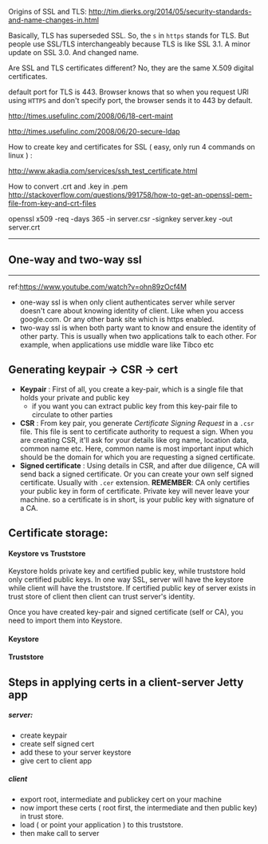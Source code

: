Origins of SSL and TLS:
http://tim.dierks.org/2014/05/security-standards-and-name-changes-in.html

Basically, TLS has superseded SSL. So, the `s` in `https` stands for TLS. But people use SSL/TLS interchangeably because TLS is like SSL 3.1. A minor update on SSL 3.0. And changed name.

Are SSL and TLS certificates different? No, they are the same X.509 digital certificates.

default port for TLS is 443. Browser knows that so when you request URl using `HTTPS` and don't specify port, the browser sends it to 443 by default. 


http://times.usefulinc.com/2008/06/18-cert-maint

http://times.usefulinc.com/2008/06/20-secure-ldap

How to create key and certificates for SSL ( easy, only run 4 commands on linux ) :

http://www.akadia.com/services/ssh_test_certificate.html

How to convert .crt and .key in .pem
http://stackoverflow.com/questions/991758/how-to-get-an-openssl-pem-file-from-key-and-crt-files


openssl x509 -req -days 365 -in server.csr -signkey server.key -out server.crt

----------------------------------------
## One-way and two-way ssl
--------------------------------------
ref:https://www.youtube.com/watch?v=ohn89zOcf4M

- one-way ssl is when only client authenticates server while server doesn't care about knowing identity of client. Like when you access google.com. Or any other bank site which is https enabled.
- two-way ssl is when both party want to know and ensure the identity of other party. This is usually when two applications talk to each other. For example, when applications use middle ware like Tibco etc


## Generating keypair -> CSR -> cert

- **Keypair** : First of all, you create a key-pair, which is a single file that holds your private and public key
  - if you want you can extract public key from this key-pair file to circulate to other parties
- **CSR** : From key pair, you generate *Certificate Signing Request* in a `.csr` file. This file is sent to certificate authority to request a sign. When you are creating CSR, it'll ask for your details like org name, location data, common name etc. Here, common name is most important input which should be the domain for which you are requesting a signed certificate.
- **Signed certificate** : Using details in CSR, and after due diligence, CA will send back a signed certificate. Or you can create your own self signed certificate. Usually with `.cer` extension. **REMEMBER**: CA only certifies your public key in form of certificate. Private key will never leave your machine. so a certificate is in short, is your public key with signature of a CA.

## Certificate storage:

#### Keystore vs Truststore

Keystore holds private key and certified public key, while truststore hold only certified public keys. In one way SSL, server will have the keystore while client will have the truststore. If certified public key of server exists in trust store of client then client can trust server's identity. 


Once you have created key-pair and signed certificate (self or CA), you need to import them into Keystore. 


#### Keystore



#### Truststore



## Steps in applying certs in a client-server Jetty app

##### server:

- create keypair
- create self signed cert
- add these to your server keystore
- give cert to client app

##### client

- export root, intermediate and publickey cert on your machine
- now import these certs ( root first, the intermediate and then public key) in trust store. 
- load ( or point your application ) to this truststore.
- then make call to server
